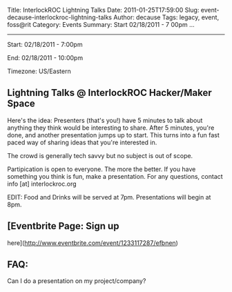 Title: InterlockROC Lightning Talks
Date: 2011-01-25T17:59:00
Slug: event-decause-interlockroc-lightning-talks
Author: decause
Tags: legacy, event, foss@rit
Category: Events
Summary: Start  02/18/2011 - 7 00pm ... 

---
Start: 02/18/2011 - 7:00pm

End: 02/18/2011 - 10:00pm

Timezone: US/Eastern

## Lightning Talks @ InterlockROC Hacker/Maker Space

Here's the idea: Presenters (that's you!) have 5 minutes to talk about
anything they think would be interesting to share. After 5 minutes, you're
done, and another presentation jumps up to start. This turns into a fun fast
paced way of sharing ideas that you're interested in.

The crowd is generally tech savvy but no subject is out of scope.

Partipication is open to everyone. The more the better. If you have something
you think is fun, make a presentation. For any questions, contact info [at]
interlockroc.org

EDIT: Food and Drinks will be served at 7pm. Presentations will begin at 8pm.

## [Eventbrite Page: Sign up
here](http://www.eventbrite.com/event/1233117287/efbnen)

## FAQ:

Can I do a presentation on my project/company?

